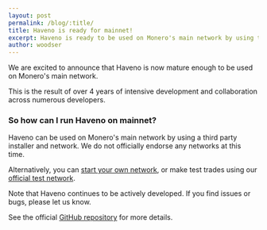 ```yaml
---
layout: post
permalink: /blog/:title/
title: Haveno is ready for mainnet!
excerpt: Haveno is ready to be used on Monero's main network by using third party installers and networks
author: woodser
---
```


We are excited to announce that Haveno is now mature enough to be used on Monero's main network.

This is the result of over 4 years of intensive development and collaboration across numerous developers.

### So how can I run Haveno on mainnet?

Haveno can be used on Monero's main network by using a third party installer and network. We do not officially endorse any networks at this time.

Alternatively, you can [start your own network](https://github.com/haveno-dex/haveno/blob/master/docs/create-mainnet.md), or make test trades using our [official test network](https://github.com/haveno-dex/haveno/blob/master/docs/installing.md).

Note that Haveno continues to be actively developed. If you find issues or bugs, please let us know.

See the official [GitHub repository](https://github.com/haveno-dex/haveno) for more details.